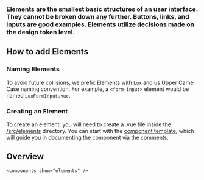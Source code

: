 ### Elements are the smallest basic structures of an user interface. They cannot be broken down any further. Buttons, links, and inputs are good examples. Elements utilize decisions made on the design token level.

## How to add Elements

### Naming Elements

To avoid future collisions, we prefix Elements with `Lux` and us Upper Camel Case naming convention. For example, a `<form-input>` element would be named `LuxFormInput.vue`.

### Creating an Element

To create an element, you will need to create a .vue file inside the [/src/elements](https://github.com/pulibrary/lux/tree/main/src/elements) directory. You can start with the [component template](https://github.com/pulibrary/lux/tree/main/src/ExampleComponent.vue), which will guide you in documenting the component via the comments.

## Overview

```
<components show="elements" />
```
